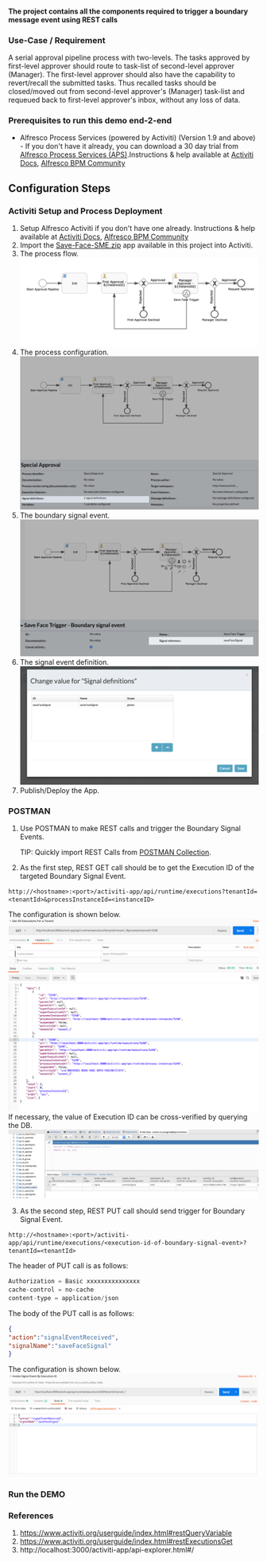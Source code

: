 #### The project contains all the components required to trigger a boundary message event using REST calls

### Use-Case / Requirement
A serial approval pipeline process with two-levels. The tasks approved by first-level approver should route to task-list of second-level approver (Manager). The first-level approver should also have the capability to revert/recall the submitted tasks. Thus recalled tasks should be closed/moved out from second-level approver's (Manager) task-list and requeued back to first-level approver's inbox, without any loss of data.


### Prerequisites to run this demo end-2-end

* Alfresco Process Services (powered by Activiti) (Version 1.9 and above) - If you don't have it already, you can download a 30 day trial from [Alfresco Process Services (APS)](https://www.alfresco.com/products/business-process-management/alfresco-activiti).Instructions & help available at [Activiti Docs](http://docs.alfresco.com/activiti/docs/), [Alfresco BPM Community](https://community.alfresco.com/community/bpm)


## Configuration Steps

### Activiti Setup and Process Deployment
1. Setup Alfresco Activiti if you don't have one already. Instructions & help available at [Activiti Docs](http://docs.alfresco.com/activiti/docs/), [Alfresco BPM Community](https://community.alfresco.com/community/bpm)
2. Import the [Save-Face-SME.zip](Save-Face-SME.zip) app available in this project into Activiti.
3. The process flow.  ![Process-Flow](Process-Flow.png)
4. The process configuration. ![Process-Configuration](Process-Configuration.png)
5. The boundary signal event. ![Signal-Boundary-Event](Signal-Boundary-Event.png)
6. The signal event definition. ![Signal-Definition](Signal-Definition.png)
7. Publish/Deploy the App.

### POSTMAN
1. Use POSTMAN to make REST calls and trigger the Boundary Signal Events.

    TIP: Quickly import REST Calls from [POSTMAN Collection](Postman-Collection-SignalEvents.postman_collection.json).

2. As the first step, REST GET call should be to get the Execution ID of the targeted Boundary Signal Event.
```
http://<hostname>:<port>/activiti-app/api/runtime/executions?tenantId=<tenantId>&processInstanceId=<instanceID>
```
The configuration is shown below. ![REST-SME-ExeId](REST-SME-ExeId.png)
If necessary, the value of Execution ID can be cross-verified by querying the DB.
![DB-table-value](DB-table-value.png)

3. As the second step, REST PUT call should send trigger for Boundary Signal Event.
```
http://<hostname>:<port>/activiti-app/api/runtime/executions/<execution-id-of-boundary-signal-event>?tenantId=<tenantId>
```
The header of PUT call is as follows:
```javascript
Authorization = Basic xxxxxxxxxxxxxxx
cache-control = no-cache
content-type = application/json
```
The body of the PUT call is as follows: 
```json
{
"action":"signalEventReceived",
"signalName":"saveFaceSignal"
}
```
The configuration is shown below. ![REST-Trigger-SME](REST-Trigger-SME.png)

### Run the DEMO

### References
1. https://www.activiti.org/userguide/index.html#restQueryVariable
2. https://www.activiti.org/userguide/index.html#restExecutionsGet
3. http://localhost:3000/activiti-app/api-explorer.html#/

